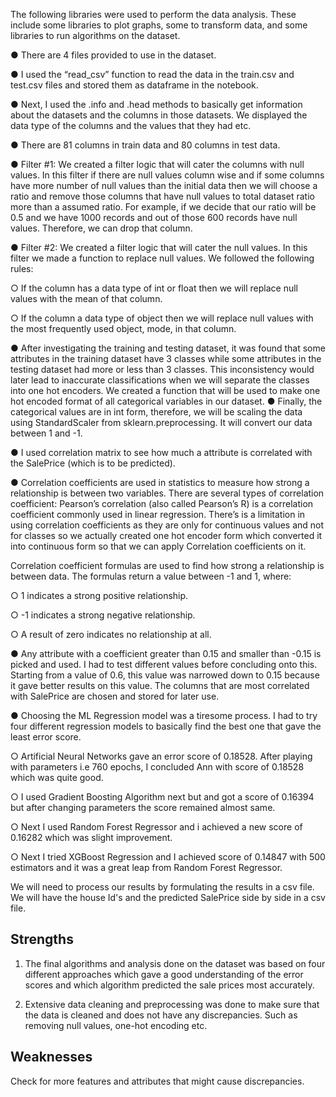 The following libraries were used to perform the data analysis. These include some libraries to plot graphs, some to transform data, and some libraries to run algorithms on the dataset.
  
● There are 4 files provided to use in the dataset.
  
● I used the “read_csv” function to read the data in the train.csv and test.csv files and stored them as dataframe in the notebook.
  
● Next, I used the .info and .head methods to basically get information about the datasets and the columns in those datasets. We displayed the data type of the columns and the values that they had etc.

● There are 81 columns in train data and 80 columns in test data.

● Filter #1: We created a filter logic that will cater the columns with null values. In this filter if there are null values column wise and if some columns have more number of null values than the initial data then we will choose a ratio and remove those columns that have null values to total dataset ratio more than a assumed ratio. For example, if we decide that our ratio will be 0.5 and we have 1000 records and out of those 600 records have null values. Therefore, we can drop that column.

● Filter #2: We created a filter logic that will cater the null values. In this filter we made a function to replace null values. We followed the following rules:

○ If the column has a data type of int or float then we will replace null values with the mean of that column.

○ If the column a data type of object then we will replace null values with the most frequently used object, mode, in that column.

● After investigating the training and testing dataset, it was found that some attributes in the training dataset have 3 classes while some attributes in the testing dataset had more or less than 3 classes. This inconsistency would later lead to inaccurate classifications when we will separate the classes into one hot encoders. We created a function that will be used to make one hot encoded format of all categorical variables in our dataset. ● Finally, the categorical values are in int form, therefore, we will be scaling the data using StandardScaler from sklearn.preprocessing. It will convert our data between 1 and -1.

● I used correlation matrix to see how much a attribute is correlated with the SalePrice (which is to be predicted).

● Correlation coefficients are used in statistics to measure how strong a relationship is between two variables. There are several types of correlation coefficient: Pearson’s correlation (also called Pearson’s R) is a correlation coefficient commonly used in linear regression. There’s is a limitation in using correlation coefficients as they are only for continuous values and not for classes so we actually created one hot encoder form which converted it into continuous form so that we can apply Correlation coefficients on it.

Correlation coefficient formulas are used to find how strong a relationship is between data. The formulas return a value between -1 and 1, where:

○ 1 indicates a strong positive relationship.

○ -1 indicates a strong negative relationship.

○ A result of zero indicates no relationship at all.

● Any attribute with a coefficient greater than 0.15 and smaller than -0.15 is picked and used. I had to test different values before concluding onto this. Starting from a value of 0.6, this value was narrowed down to 0.15 because it gave better results on this value. The columns that are most correlated with SalePrice are chosen and stored for later use.

● Choosing the ML Regression model was a tiresome process. I had to try four different regression models to basically find the best one that gave the least error score.

○ Artificial Neural Networks gave an error score of 0.18528. After playing with parameters i.e 760 epochs, I concluded Ann with score of 0.18528 which was quite good.

○ I used Gradient Boosting Algorithm next but and got a score of 0.16394 but after changing parameters the score remained almost same.

○ Next I used Random Forest Regressor and i achieved a new score of 0.16282 which was slight improvement.

○ Next I tried XGBoost Regression and I achieved score of 0.14847 with 500 estimators and it was a great leap from Random Forest Regressor.

We will need to process our results by formulating the results in a csv file. We will have the house Id's and the predicted SalePrice side by side in a csv file.

## Strengths

1. The final algorithms and analysis done on the dataset was based on four different approaches which gave a good understanding of the error scores and which algorithm predicted the sale prices most accurately.

2. Extensive data cleaning and preprocessing was done to make sure that the data is cleaned and does not have any discrepancies. Such as removing null values, one-hot encoding etc.

## Weaknesses

Check for more features and attributes that might cause discrepancies.
